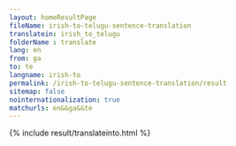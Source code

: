 ```yaml
---
layout: homeResultPage
fileName: irish-to-telugu-sentence-translation
translatein: irish_to_telugu
folderName : translate
lang: en
from: ga
to: te
langname: irish-to
permalink: /irish-to-telugu-sentence-translation/result
sitemap: false
nointernationalization: true
matchurls: en&&ga&&te
---
```

{% include result/translateinto.html %}

<script src="/js/result/translation.js" data-foldername="{{page.folderName}}" data-lang="{{page.lang}}"></script>
